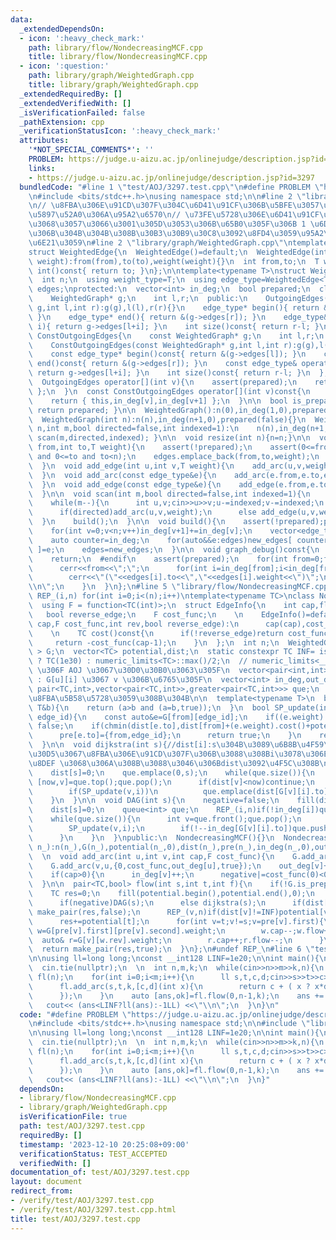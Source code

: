 ```yaml
---
data:
  _extendedDependsOn:
  - icon: ':heavy_check_mark:'
    path: library/flow/NondecreasingMCF.cpp
    title: library/flow/NondecreasingMCF.cpp
  - icon: ':question:'
    path: library/graph/WeightedGraph.cpp
    title: library/graph/WeightedGraph.cpp
  _extendedRequiredBy: []
  _extendedVerifiedWith: []
  _isVerificationFailed: false
  _pathExtension: cpp
  _verificationStatusIcon: ':heavy_check_mark:'
  attributes:
    '*NOT_SPECIAL_COMMENTS*': ''
    PROBLEM: https://judge.u-aizu.ac.jp/onlinejudge/description.jsp?id=3297
    links:
    - https://judge.u-aizu.ac.jp/onlinejudge/description.jsp?id=3297
  bundledCode: "#line 1 \"test/AOJ/3297.test.cpp\"\n#define PROBLEM \"https://judge.u-aizu.ac.jp/onlinejudge/description.jsp?id=3297\"\
    \n#include <bits/stdc++.h>\nusing namespace std;\n\n#line 2 \"library/flow/NondecreasingMCF.cpp\"\
    \n// \u8FBA\u306E\u91CD\u307F\u304C\u6D41\u91CF\u306B\u5BFE\u3057\u3066\u5358\u8ABF\
    \u5897\u52A0\u306A\u95A2\u6570\n// \u73FE\u5728\u306E\u6D41\u91CF\u3092\u5F15\u6570\
    \u3068\u3057\u3066\u3001\u305D\u3053\u306B\u65B0\u305F\u306B 1 \u6D41\u3059\u6642\
    \u306B\u304B\u304B\u308B\u30B3\u30B9\u30C8\u3092\u8FD4\u3059\u95A2\u6570\u3092\
    \u6E21\u3059\n#line 2 \"library/graph/WeightedGraph.cpp\"\ntemplate<typename T>\n\
    struct WeightedEdge{\n  WeightedEdge()=default;\n  WeightedEdge(int from,int to,T\
    \ weight):from(from),to(to),weight(weight){}\n  int from,to;\n  T weight;\n  operator\
    \ int()const{ return to; }\n};\n\ntemplate<typename T>\nstruct WeightedGraph{\n\
    \  int n;\n  using weight_type=T;\n  using edge_type=WeightedEdge<T>;\n  vector<edge_type>\
    \ edges;\nprotected:\n  vector<int> in_deg;\n  bool prepared;\n  class OutgoingEdges{\n\
    \    WeightedGraph* g;\n    int l,r;\n  public:\n    OutgoingEdges(WeightedGraph*\
    \ g,int l,int r):g(g),l(l),r(r){}\n    edge_type* begin(){ return &(g->edges[l]);\
    \ }\n    edge_type* end(){ return &(g->edges[r]); }\n    edge_type& operator[](int\
    \ i){ return g->edges[l+i]; }\n    int size()const{ return r-l; }\n  };\n  class\
    \ ConstOutgoingEdges{\n    const WeightedGraph* g;\n    int l,r;\n  public:\n\
    \    ConstOutgoingEdges(const WeightedGraph* g,int l,int r):g(g),l(l),r(r){}\n\
    \    const edge_type* begin()const{ return &(g->edges[l]); }\n    const edge_type*\
    \ end()const{ return &(g->edges[r]); }\n    const edge_type& operator[](int i)const{\
    \ return g->edges[l+i]; }\n    int size()const{ return r-l; }\n  };\npublic:\n\
    \  OutgoingEdges operator[](int v){\n    assert(prepared);\n    return { this,in_deg[v],in_deg[v+1]\
    \ };\n  }\n  const ConstOutgoingEdges operator[](int v)const{\n    assert(prepared);\n\
    \    return { this,in_deg[v],in_deg[v+1] };\n  }\n\n  bool is_prepared()const{\
    \ return prepared; }\n\n  WeightedGraph():n(0),in_deg(1,0),prepared(false){}\n\
    \  WeightedGraph(int n):n(n),in_deg(n+1,0),prepared(false){}\n  WeightedGraph(int\
    \ n,int m,bool directed=false,int indexed=1):\n    n(n),in_deg(n+1,0),prepared(false){\
    \ scan(m,directed,indexed); }\n\n  void resize(int n){n=n;}\n\n  void add_arc(int\
    \ from,int to,T weight){\n    assert(!prepared);\n    assert(0<=from and from<n\
    \ and 0<=to and to<n);\n    edges.emplace_back(from,to,weight);\n    in_deg[from+1]++;\n\
    \  }\n  void add_edge(int u,int v,T weight){\n    add_arc(u,v,weight);\n    add_arc(v,u,weight);\n\
    \  }\n  void add_arc(const edge_type&e){\n    add_arc(e.from,e.to,e.weight);\n\
    \  }\n  void add_edge(const edge_type&e){\n    add_edge(e.from,e.to,e.weight);\n\
    \  }\n\n  void scan(int m,bool directed=false,int indexed=1){\n    edges.reserve(directed?m:2*m);\n\
    \    while(m--){\n      int u,v;cin>>u>>v;u-=indexed;v-=indexed;\n      T weight;cin>>weight;\n\
    \      if(directed)add_arc(u,v,weight);\n      else add_edge(u,v,weight);\n  \
    \  }\n    build();\n  }\n\n  void build(){\n    assert(!prepared);prepared=true;\n\
    \    for(int v=0;v<n;v++)in_deg[v+1]+=in_deg[v];\n    vector<edge_type> new_edges(in_deg.back());\n\
    \    auto counter=in_deg;\n    for(auto&&e:edges)new_edges[ counter[e.from]++\
    \ ]=e;\n    edges=new_edges;\n  }\n\n  void graph_debug()const{\n  #ifndef __DEBUG\n\
    \    return;\n  #endif\n    assert(prepared);\n    for(int from=0;from<n;from++){\n\
    \      cerr<<from<<\";\";\n      for(int i=in_deg[from];i<in_deg[from+1];i++)\n\
    \        cerr<<\"(\"<<edges[i].to<<\",\"<<edges[i].weight<<\")\";\n      cerr<<\"\
    \\n\";\n    }\n  }\n};\n#line 5 \"library/flow/NondecreasingMCF.cpp\"\n#define\
    \ REP_(i,n) for(int i=0;i<(n);i++)\ntemplate<typename TC>\nclass NondecreasingMCF{\n\
    \  using F = function<TC(int)>;\n  struct EdgeInfo{\n    int cap,flow,rev;\n \
    \   bool reverse_edge;\n    F cost_func;\n    \n    EdgeInfo()=default;\n    EdgeInfo(int\
    \ cap,F cost_func,int rev,bool reverse_edge):\n      cap(cap),cost_func(cost_func),rev(rev),reverse_edge(reverse_edge),flow(0){}\n\
    \    \n    TC cost()const{\n      if(!reverse_edge)return cost_func(flow);\n \
    \     return -cost_func(cap-1);\n    }\n  };\n  int n;\n  WeightedGraph< EdgeInfo\
    \ > G;\n  vector<TC> potential,dist;\n  static constexpr TC INF= is_same_v<TC,__int128>\
    \ ? TC(1e30) : numeric_limits<TC>::max()/2;\n  // numeric_limits<__int128 >::max()\
    \ \u306F AOJ \u3067\u30D0\u30B0\u3063\u305F\n  vector<pair<int,int>> pre; // pre[v]=[u,i]\
    \ : G[u][i] \u3067 v \u306B\u6765\u305F\n  vector<int> in_deg,out_deg;\n  priority_queue<\
    \ pair<TC,int>,vector<pair<TC,int>>,greater<pair<TC,int>>> que;\n  bool negative=false;//\u8CA0\
    \u8FBA\u5B58\u5728\u3059\u308B\u304B\n\n  template<typename T>\n  bool chmin(T&a,const\
    \ T&b){\n    return (a>b and (a=b,true));\n  }\n  bool SP_update(int from,int\
    \ edge_id){\n    const auto&e=G[from][edge_id];\n    if((e.weight).cap==0)return\
    \ false;\n    if(chmin(dist[e.to],dist[from]+(e.weight).cost()+potential[from]-potential[e.to])){\n\
    \      pre[e.to]={from,edge_id};\n      return true;\n    }\n    return false;\n\
    \  }\n\n  void dijkstra(int s){//dist[i]:s\u304B\u3089\u6B8B\u4F59\u30B0\u30E9\
    \u30D5\u3067\u8FBA\u306E\u91CD\u307F\u306B\u3088\u308Bi\u3078\u306E\u6700\u77ED\
    \u8DEF \u3068\u306A\u308B\u3088\u3046\u306Bdist\u3092\u4F5C\u308B\n    fill(dist.begin(),dist.end(),INF);\n\
    \    dist[s]=0;\n    que.emplace(0,s);\n    while(que.size()){\n      const auto\
    \ [now,v]=que.top();que.pop();\n      if(dist[v]<now)continue;\n      REP_(i,G[v].size())\n\
    \        if(SP_update(v,i))\n          que.emplace(dist[G[v][i].to],G[v][i].to);\n\
    \    }\n  }\n\n  void DAG(int s){\n    negative=false;\n    fill(dist.begin(),dist.end(),INF);\n\
    \    dist[s]=0;\n    queue<int> que;\n    REP_(i,n)if(!in_deg[i])que.push(i);\n\
    \    while(que.size()){\n      int v=que.front();que.pop();\n      REP_(i,G[v].size()){\n\
    \        SP_update(v,i);\n        if(!--in_deg[G[v][i].to])que.push(G[v][i].to);\n\
    \      }\n    }\n  }\npublic:\n  NondecreasingMCF(){}\n  NondecreasingMCF(int\
    \ n_):n(n_),G(n_),potential(n_,0),dist(n_),pre(n_),in_deg(n_,0),out_deg(n_,0),negative(false){}\n\
    \  \n  void add_arc(int u,int v,int cap,F cost_func){\n    G.add_arc(u,v,{cap,cost_func,out_deg[v],false});\n\
    \    G.add_arc(v,u,{0,cost_func,out_deg[u],true});\n    out_deg[v]++;out_deg[u]++;\n\
    \    if(cap>0){\n      in_deg[v]++;\n      negative|=cost_func(0)<0;\n    }\n\
    \  }\n\n  pair<TC,bool> flow(int s,int t,int f){\n    if(!G.is_prepared())G.build();\n\
    \    TC res=0;\n    fill(potential.begin(),potential.end(),0);\n    for(int i=0;i<f;i++){\n\
    \      if(negative)DAG(s);\n      else dijkstra(s);\n      if(dist[t]==INF)return\
    \ make_pair(res,false);\n      REP_(v,n)if(dist[v]!=INF)potential[v]+=dist[v];\n\
    \      res+=potential[t];\n      for(int v=t;v!=s;v=pre[v].first){\n        auto&\
    \ w=G[pre[v].first][pre[v].second].weight;\n        w.cap--;w.flow++;\n      \
    \  auto& r=G[v][w.rev].weight;\n        r.cap++;r.flow--;\n      }\n    }\n  \
    \  return make_pair(res,true);\n  }\n};\n#undef REP_\n#line 6 \"test/AOJ/3297.test.cpp\"\
    \n\nusing ll=long long;\nconst __int128 LINF=1e20;\n\nint main(){\n  ios::sync_with_stdio(false);\n\
    \  cin.tie(nullptr);\n  \n  int n,m,k;\n  while(cin>>n>>m>>k,n){\n    NondecreasingMCF<__int128>\
    \ fl(n);\n    for(int i=0;i<m;i++){\n      ll s,t,c,d;cin>>s>>t>>c>>d;s--;t--;\n\
    \      fl.add_arc(s,t,k,[c,d](int x){\n        return c + ( x ? x*d : -LINF );\n\
    \      });\n    }\n    auto [ans,ok]=fl.flow(0,n-1,k);\n    ans += LINF*m;\n \
    \   cout<< (ans<LINF?ll(ans):-1LL) <<\"\\n\";\n  }\n}\n"
  code: "#define PROBLEM \"https://judge.u-aizu.ac.jp/onlinejudge/description.jsp?id=3297\"\
    \n#include <bits/stdc++.h>\nusing namespace std;\n\n#include \"library/flow/NondecreasingMCF.cpp\"\
    \n\nusing ll=long long;\nconst __int128 LINF=1e20;\n\nint main(){\n  ios::sync_with_stdio(false);\n\
    \  cin.tie(nullptr);\n  \n  int n,m,k;\n  while(cin>>n>>m>>k,n){\n    NondecreasingMCF<__int128>\
    \ fl(n);\n    for(int i=0;i<m;i++){\n      ll s,t,c,d;cin>>s>>t>>c>>d;s--;t--;\n\
    \      fl.add_arc(s,t,k,[c,d](int x){\n        return c + ( x ? x*d : -LINF );\n\
    \      });\n    }\n    auto [ans,ok]=fl.flow(0,n-1,k);\n    ans += LINF*m;\n \
    \   cout<< (ans<LINF?ll(ans):-1LL) <<\"\\n\";\n  }\n}"
  dependsOn:
  - library/flow/NondecreasingMCF.cpp
  - library/graph/WeightedGraph.cpp
  isVerificationFile: true
  path: test/AOJ/3297.test.cpp
  requiredBy: []
  timestamp: '2023-12-10 20:25:08+09:00'
  verificationStatus: TEST_ACCEPTED
  verifiedWith: []
documentation_of: test/AOJ/3297.test.cpp
layout: document
redirect_from:
- /verify/test/AOJ/3297.test.cpp
- /verify/test/AOJ/3297.test.cpp.html
title: test/AOJ/3297.test.cpp
---
```

